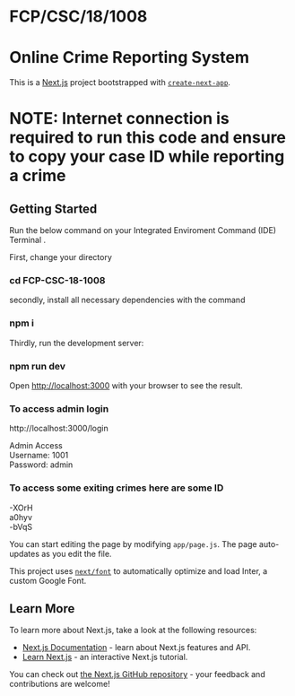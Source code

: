 # FCP/CSC/18/1008   
# Online Crime Reporting System
This is a [Next.js](https://nextjs.org/) project bootstrapped with [`create-next-app`](https://github.com/vercel/next.js/tree/canary/packages/create-next-app).
# NOTE: Internet connection is required to run this code and ensure to copy your case ID while reporting a crime

## Getting Started
Run the below command on your Integrated Enviroment Command (IDE) Terminal .

First, change your directory 
### cd FCP-CSC-18-1008

secondly, install all necessary dependencies with the command
### npm i

Thirdly, run the development server:

### npm run dev

Open [http://localhost:3000](http://localhost:3000) with your browser to see the result.

### To access admin login
http://localhost:3000/login

Admin Access <br>
Username: 1001 <br>
Password: admin

### To access some exiting crimes here are some ID
-XOrH <br>
a0hyv <br>
-bVqS

You can start editing the page by modifying `app/page.js`. The page auto-updates as you edit the file.

This project uses [`next/font`](https://nextjs.org/docs/basic-features/font-optimization) to automatically optimize and load Inter, a custom Google Font.

## Learn More

To learn more about Next.js, take a look at the following resources:

- [Next.js Documentation](https://nextjs.org/docs) - learn about Next.js features and API.
- [Learn Next.js](https://nextjs.org/learn) - an interactive Next.js tutorial.

You can check out [the Next.js GitHub repository](https://github.com/vercel/next.js/) - your feedback and contributions are welcome!

